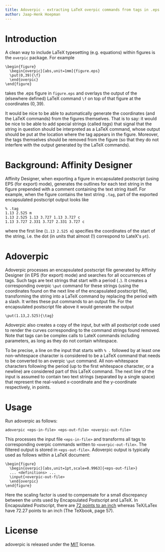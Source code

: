 ```yaml
---
title: Adoverpic - extracting LaTeX overpic commands from tags in .eps files
author: Jaap-Henk Hoepman
---
```


# Introduction

A clean way to include LaTeX typesetting (e.g. equations) within figures is the `overpic` package. For example

	\begin{figure}
	  \begin{overpic}[abs,unit=1mm]{figure.eps} 
	  \put(0,39){\f}
	  \end{overpic}
	\end{figure}

takes the .eps figure in `figure.eps` and overlays the output of the (elsewhere defined) LaTeX command `\f` on top of that figure at the coordinates $(0,39)$.

It would be nice to be able to automatically generate the coordinates (and the LaTeX commands) from the figures themselves. That is to say: it would be nice to be able to add special strings (called *tags*) that signal that the string in question should be interpreted as a LaTeX command, whose output should be put at the location where the tag appears in the figure. Moreover, the tags themselves should be removed from the figure (so that they do not interfere with the output generated by the LaTeX commands).

# Background: Affinity Designer

Affinity Designer, when exporting a figure in encapsulated postscript (using EPS (for export) mode), generates the outlines for each text string in the figure prepended with a comment containing the text string itself. For example, when the figure contains the text string `.tag`, part of the exported encapsulated postscript output looks like

	% .tag
	1.13 2.525 m
	1.13 2.525 1.13 3.727 1.13 3.727 c
	1.13 3.727 2.331 3.727 2.331 3.727 c
 
where the first line (`1.13 2.525 m`) specifies the coordinates of the start of
the string, i.e. the dot (in units that almost (!) correspond to LateX's `pt`).

# Adoverpic

Adoverpic processes an encapsulated postscript file generated by Affinity Designer (in EPS (for export) mode) and searches for all occurrences of tags.
Such tags are text strings that start with a period (`.`). It creates a
corresponding overpic `\put` command for these strings (using the coordinates
found on the next line of the encapsulated postscript file), transforming the
string into a LaTeX command by replacing the period with a slash. It writes
these put commands to an output file. For the encapsulated postscript file above it would generate the output

	\put(1.13,2.525){\tag}

Adoverpic also creates a copy of the input, but with all postscript code used to render the curves corresponding to the command strings found removed. Note that tags can be complex calls to LateX commands including parameters, as long as they do not contain whitespace.

To be precise, a line on the input that starts with `% .` followed by at least one non-whitespace character is considered to be a LaTeX command that needs to be converted to an overpic `\put` command. All non-whitespace characters following the period (up to the first whitespace character, or a newline) are considered part of this LaTeX command. The next line of the input is assumed to contain two text strings (separated by a single space) that represent the real-valued x-coordinate and the y-coordinate respectively, in points.

# Usage

Run adoverpic as follows:

	adoverpic <eps-in-file> <eps-out-file> <overpic-out-file>

This processes the input file `<eps-in-file>` and transforms all tags to corresponding overpic commands written to `<overpic-out-file>`. The filtered output is stored in  `<eps-out-file>`. Adoverpic output is typically used as follows within a LaTeX document:

	\begin{figure}
	  \begin{overpic}[abs,unit=1pt,scale=0.9963]{<eps-out-file>} 
	  ... <definitions> ...
	  \input{<overpic-out-file>
	  \end{overpic}
    \end{figure}

Here the scaling factor is used to compensate for a small discrepancy
between the units used by Encapsulated Postscript and LaTeX. In Encapsulated
Postscript, there are [72 points to an inch](https://en.wikipedia.org/wiki/PostScript#Units_of_length)
whereas TeX/LaTex have 72.27 points to an inch (The TeXbook, page 57).

# License

adoverpic is released under the [MIT](https://opensource.org/licenses/MIT) license. 
